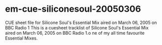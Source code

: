 # em-cue-siliconesoul-20050306
CUE sheet file for Silicone Soul's Essential Mix aired on March 06, 2005 on BBC Radio 1
This is a cuesheet tracklist of Silicone Soul's Essential Mix aired on March 06, 2005 on BBC Radio 1.o
ne of my all time favourite Essential Mixes.
